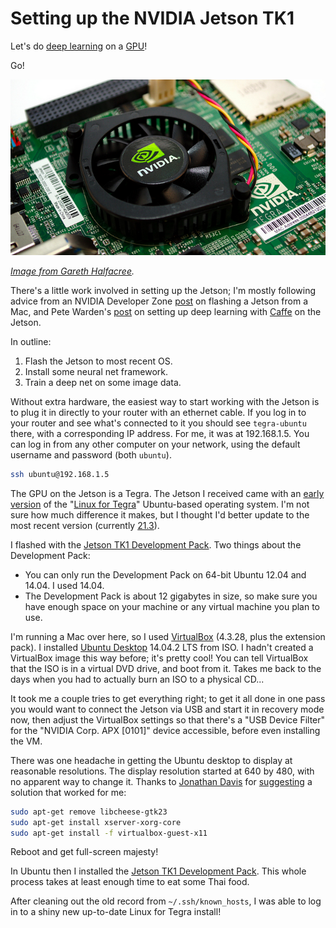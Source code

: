 # Setting up the NVIDIA Jetson TK1

Let's do [deep learning](https://en.wikipedia.org/wiki/Deep_learning) on a [GPU](https://en.wikipedia.org/wiki/Graphics_processing_unit)!

Go!


![Jetson TK1](jetson.png)

*[Image from Gareth Halfacree](https://www.flickr.com/photos/120586634@N05/14488628209/in/album-72157645736592714/).*


There's a little work involved in setting up the Jetson; I'm mostly following advice from an NVIDIA Developer Zone [post](https://devtalk.nvidia.com/default/topic/718220/tegra-tools/jetson-tegra-k1-development-kit/) on flashing a Jetson from a Mac, and Pete Warden's [post](http://petewarden.com/2014/10/25/how-to-run-the-caffe-deep-learning-vision-library-on-nvidias-jetson-mobile-gpu-board/) on setting up deep learning with [Caffe](http://caffe.berkeleyvision.org/) on the Jetson.

In outline:

 1. Flash the Jetson to most recent OS.
 2. Install some neural net framework.
 3. Train a deep net on some image data.

Without extra hardware, the easiest way to start working with the Jetson is to plug it in directly to your router with an ethernet cable. If you log in to your router and see what's connected to it you should see `tegra-ubuntu` there, with a corresponding IP address. For me, it was at 192.168.1.5. You can log in from any other computer on your network, using the default username and password (both `ubuntu`).

```bash
ssh ubuntu@192.168.1.5
```

The GPU on the Jetson is a Tegra. The Jetson I received came with an [early version](https://developer.nvidia.com/linux-tegra-rel-19) of the "[Linux for Tegra](https://developer.nvidia.com/linux-tegra)" Ubuntu-based operating system. I'm not sure how much difference it makes, but I thought I'd better update to the most recent version (currently [21.3](https://developer.nvidia.com/linux-tegra-r213)).

I flashed with the [Jetson TK1 Development Pack](https://developer.nvidia.com/jetson-tk1-development-pack). Two things about the Development Pack:

 * You can only run the Development Pack on 64-bit Ubuntu 12.04 and 14.04. I used 14.04.
 * The Development Pack is about 12 gigabytes in size, so make sure you have enough space on your machine or any virtual machine you plan to use.

I'm running a Mac over here, so I used [VirtualBox](https://www.virtualbox.org/) (4.3.28, plus the extension pack). I installed [Ubuntu Desktop](http://www.ubuntu.com/download/desktop) 14.04.2 LTS from ISO. I hadn't created a VirtualBox image this way before; it's pretty cool! You can tell VirtualBox that the ISO is in a virtual DVD drive, and boot from it. Takes me back to the days when you had to actually burn an ISO to a physical CD...

It took me a couple tries to get everything right; to get it all done in one pass you would want to connect the Jetson via USB and start it in recovery mode now, then adjust the VirtualBox settings so that there's a "USB Device Filter" for the "NVIDIA Corp. APX [0101]" device accessible, before even installing the VM.

There was one headache in getting the Ubuntu desktop to display at reasonable resolutions. The display resolution started at 640 by 480, with no apparent way to change it. Thanks to [Jonathan Davis](http://askubuntu.com/users/394518/johnathan-davis) for [suggesting](http://askubuntu.com/questions/588943/experiencing-small-resolution-issue-in-ubuntu-14-04-2-with-virtualbox-getting-s) a solution that worked for me:

```bash
sudo apt-get remove libcheese-gtk23
sudo apt-get install xserver-xorg-core
sudo apt-get install -f virtualbox-guest-x11
```

Reboot and get full-screen majesty!

In Ubuntu then I installed the [Jetson TK1 Development Pack](https://developer.nvidia.com/jetson-tk1-development-pack). This whole process takes at least enough time to eat some Thai food.

After cleaning out the old record from `~/.ssh/known_hosts`, I was able to log in to a shiny new up-to-date Linux for Tegra install!

